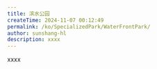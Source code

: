 ```yaml
---
title: 滨水公园
createTime: 2024-11-07 00:12:49
permalink: /ko/SpecializedPark/WaterFrontPark/
author: sunshang-hl
description: xxxx
---
```


xxxx